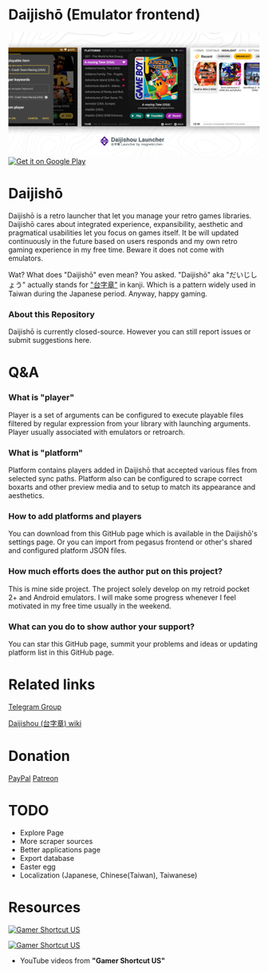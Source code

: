# Daijishō (Emulator frontend)
![](/imgs/cover.png)
<a href='https://play.google.com/store/apps/details?id=com.magneticchen.daijishou'><img alt='Get it on Google Play' src='https://cdn.rawgit.com/steverichey/google-play-badge-svg/master/img/en_get.svg' height='70px'/></a>

# Daijishō
Daijishō is a retro launcher that let you manage your retro games libraries. Daijishō cares about integrated experience, expansibility, aesthetic and pragmatical usabilities let you focus on games itself. It be will updated continuously in the future based on users responds and my own retro gaming experience in my free time. Beware it does not come with emulators.

Wat? What does "Daijishō" even mean? You asked. "Daijishō" aka "だいじしょう" actually stands for ["台字章"](https://zh.wikipedia.org/wiki/%E8%87%BA%E7%81%A3%E7%B8%BD%E7%9D%A3%E5%BA%9C%E6%96%87%E5%AE%98%E6%9C%8D%E8%A3%9D) in kanji. Which is a pattern widely used in Taiwan during the Japanese period. Anyway, happy gaming.

### About this Repository
Daijishō is currently closed-source. However you can still report issues or submit suggestions here.

# Q&A
### What is "player"
Player is a set of arguments can be configured to execute playable files filtered by regular expression from your library with launching arguments. Player usually associated with emulators or retroarch.

### What is "platform"
Platform contains players added in Daijishō that accepted various files from selected sync paths. Platform also can be configured to scrape correct boxarts and other preview media and to setup to match its appearance and aesthetics.

### How to add platforms and players
You can download from this GitHub page which is available in the Daijishō's settings page. Or you can import from pegasus frontend or other's shared and configured platform JSON files.

### How much efforts does the author put on this project?
This is mine side project. The project solely develop on my retroid pocket 2+ and Android emulators. I will make some progress whenever I feel motivated in my free time usually in the weekend.

### What can you do to show author your support?
You can star this GitHub page, summit your problems and ideas or updating platform list in this GitHub page.

# Related links
<!-- [Google Play Store](https://play.google.com/store/apps/details?id=com.magneticchen.daijishou) -->

[Telegram Group](https://t.me/daijishou)

[Daijishou (台字章) wiki](https://zh.wikipedia.org/wiki/%E8%87%BA%E7%81%A3%E7%B8%BD%E7%9D%A3%E5%BA%9C%E6%96%87%E5%AE%98%E6%9C%8D%E8%A3%9D)


# Donation
[PayPal](https://paypal.me/magneticchen)
[Patreon](https://www.patreon.com/magneticchen)

# TODO
- Explore Page
- More scraper sources
- Better applications page
- Export database
- Easter egg
- Localization (Japanese, Chinese(Taiwan), Taiwanese)


# Resources
[![Gamer Shortcut US](https://img.youtube.com/vi/c2gLY5eiFWY/0.jpg)](https://www.youtube.com/watch?v=c2gLY5eiFWY)

[![Gamer Shortcut US](https://img.youtube.com/vi/MWz_x2lCVN4/0.jpg)](https://www.youtube.com/watch?v=MWz_x2lCVN4)
- YouTube videos from **"Gamer Shortcut US"**
